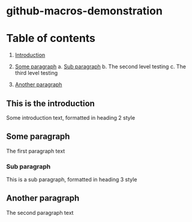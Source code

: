 # github-macros-demonstration

# Table of contents
1. [Introduction](#introduction)
2. [Some paragraph](#paragraph1)
    a. [Sub paragraph](#subparagraph1)
    b. The second level testing
    c. The third level testing
    
3. [Another paragraph](#paragraph2)

## This is the introduction <a name="introduction"></a>
Some introduction text, formatted in heading 2 style

## Some paragraph <a name="paragraph1"></a>
The first paragraph text

### Sub paragraph <a name="subparagraph1"></a>
This is a sub paragraph, formatted in heading 3 style

## Another paragraph <a name="paragraph2"></a>
The second paragraph text  
